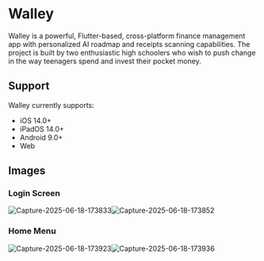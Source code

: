 # Walley
Walley is a powerful, Flutter-based, cross-platform finance management app with personalized AI roadmap and receipts scanning capabilities. The project is built by two enthusiastic high schoolers who wish to push change in the way teenagers spend and invest their pocket money.

## Support
Walley currently supports:
- iOS 14.0+
- iPadOS 14.0+
- Android 9.0+
- Web

## Images
### Login Screen
![Capture-2025-06-18-173833](https://github.com/user-attachments/assets/d55624e4-ac76-4e46-bf16-9188aa0d63dc)![Capture-2025-06-18-173852](https://github.com/user-attachments/assets/99f667ad-ef31-4a47-8293-d5c3f2783ca8)
### Home Menu
![Capture-2025-06-18-173923](https://github.com/user-attachments/assets/7300d1ed-f8cd-45de-8f1e-39321b302b39)![Capture-2025-06-18-173936](https://github.com/user-attachments/assets/66fa5447-4890-4fc9-9b63-425538df6468)

